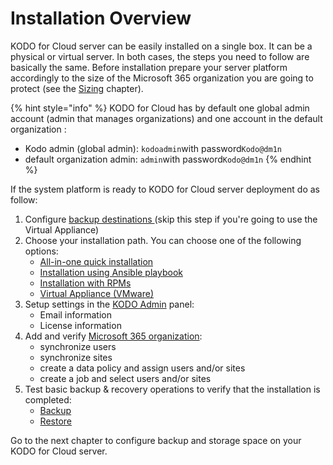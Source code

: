 # Installation Overview

KODO for Cloud server can be easily installed on a single box. It can be a physical or virtual server. In both cases, the steps you need to follow are basically the same. Before installation prepare your server platform accordingly to the size of the Microsoft 365 organization you are going to protect \(see the [Sizing](../planning/sizing/) chapter\).

{% hint style="info" %}
KODO for Cloud has by default one global admin account \(admin that manages organizations\) and one account in the default organization :

* Kodo admin \(global admin\): `kodoadmin`with password`Kodo@dm1n` 
* default organization admin: `admin`with password`Kodo@dm1n`
{% endhint %}

If the system platform is ready to KODO for Cloud server deployment do as follow:

1. Configure [backup destinations ](backup-destination-configuration/) \(skip this step if you're going to use the Virtual Appliance\)
2. Choose your installation path. You can choose one of the following options:
   * [​All-in-one quick installation​](quick-install-all-in-one.md)
   * ​[Installation using Ansible playbook​](installation-using-ansible-playbook.md)
   * [​Installation with RPMs​](installation-with-rpms.md)
   * [Virtual Appliance \(VMware\)](virtual-appliance-vmware.md)
3. Setup settings in the [KODO Admin](../administration/organizations-kodoadmin-dashboard-only/settings/kodo-admin.md) panel:
   * Email information
   * License information 
4. Add and verify [Microsoft 365 organization](first-steps-after-deployment/microsoft-365-organization-management/):
   * synchronize users
   * synchronize sites
   * create a data policy and assign users and/or sites
   * create a job  and select users and/or sites
5. Test basic backup & recovery operations to verify that the installation is completed:
   * [Backup](../administration/data-backup/on-demand-backup.md)​ 
   * [Restore](../administration/data-restore/) 

Go to the next chapter to configure backup and storage space on your KODO for Cloud server.

